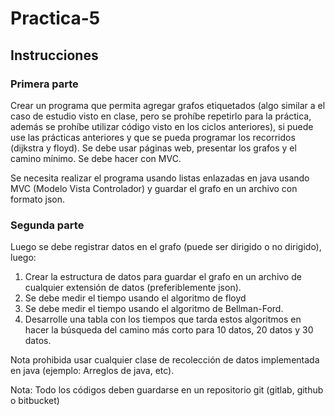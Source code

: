 # Practica-5
## Instrucciones
### Primera parte
Crear un programa que permita agregar grafos etiquetados (algo similar a el caso de estudio visto en clase, pero  se prohíbe repetirlo para la práctica, además se prohíbe utilizar código visto en los ciclos anteriores), si puede use las prácticas anteriores y que se pueda programar los recorridos (dijkstra y floyd). Se debe usar páginas web, presentar los grafos y el camino mínimo. Se debe hacer con MVC.

Se necesita realizar el programa usando listas enlazadas en java usando MVC (Modelo Vista Controlador) y guardar el grafo en un archivo con formato json.

### Segunda parte
Luego se debe registrar datos en el grafo (puede ser dirigido o no dirigido), luego:
1. Crear la estructura de datos para guardar el grafo en un archivo de cualquier extensión de datos (preferiblemente json).
2. Se debe medir el tiempo usando el algoritmo de floyd
3. Se debe medir el tiempo usando el algoritmo de Bellman-Ford.
4. Desarrolle una tabla con los tiempos que tarda estos algoritmos en hacer la búsqueda del camino más corto para 10 datos, 20 datos y 30 datos.

Nota prohibida usar cualquier clase de recolección de datos implementada en java (ejemplo: Arreglos de java, etc).

Nota: Todo los códigos deben guardarse en un repositorio git (gitlab, github o bitbucket)
